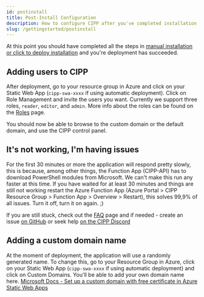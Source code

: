 ```yaml
---
id: postinstall
title: Post-Install Configuration
description: How to configure CIPP after you've completed installation.
slug: /gettingstarted/postinstall
---
```


At this point you should have completed all the steps in [manual installation or click to deploy installation](../installation/) and you're deployment has succeeded.

## Adding users to CIPP

After deployment, go to your resource group in Azure and click on your Static Web App (`cipp-swa-xxxx` if using automatic deployment). Click on Role Management and invite the users you want. Currently we support three roles, `reader`, `editor`, and `admin`. More info about the roles can be found on the [Roles](../roles/) page.

You should now be able to browse to the custom domain or the default domain, and use the CIPP control panel.

## It's not working, I'm having issues

For the first 30 minutes or more the application will respond pretty slowly, this is because, among other things, the Function App (CIPP-API) has to download PowerShell modules from Microsoft. We can't make this run any faster at this time. If you have waited for at least 30 minutes and things are still not working restart the Azure Function App (Azure Portal > CIPP Resource Group > Function App > Overview > Restart), this solves 99,9% of all issues. Turn it off, turn it on again. ;)

If you are still stuck, check out the [FAQ](/faq) page and if needed - create an issue [on GitHub](https://github.com/KelvinTegelaar/CIPP/issues) or seek help [on the CIPP Discord](https://discord.gg/cyberdrain)

## Adding a custom domain name

At the moment of deployment, the application will use a randomly generated name. To change this, go to your Resource Group in Azure, click on your Static Web App (`cipp-swa-xxxx` if using automatic deployment) and click on Custom Domains. You'll be able to add your own domain name here. [Microsoft Docs - Set up a custom domain with free certificate in Azure Static Web Apps](https://docs.microsoft.com/en-us/azure/static-web-apps/custom-domain?tabs=azure-dns)
